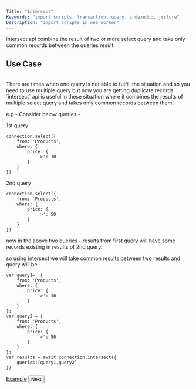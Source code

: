 ```yaml
---
Title: "Intersect"
Keywords: "import scripts, transaction, query, indexeddb, jsstore"
Description: "import scripts in web worker"
---
```


intersect api combine the result of two or more select query and take only common records between the queries result.

## Use Case
<br>
There are times when one query is not able to fulfill the situation and so you need to use multiple query but now you are getting duplicate records. `intersect` api is useful in these situation where it combines the results of multiple select query and takes only common records between them.

e.g - Consider below queries - 

1st query 

```
connection.select({
    from: 'Products',
    where: {
        price: {
            '>': 10
        }
    }
})
```

2nd query 

```
connection.select({
    from: 'Products',
    where: {
        price: {
            '>': 50
        }
    }
})
```

now in the above two queries - results from first query will have some records existing in results of 2nd query.

so using intersect we will take common results between two results and query will be - 

```
var query1=  {
    from: 'Products',
    where: {
        price: {
            '>': 10
        }
    }
};
var query2 = {
    from: 'Products',
    where: {
        price: {
            '>': 50
        }
    }
};
var results = await connection.intersect({
    queries:[query1,query2]    
})
```

<p class="margin-top-40px center-align">
    <a class="btn info" target="_blank" href="https://ujjwalguptaofficial.github.io/idbstudio/?db=Demo&query=var%20query1%20%3D%20%7B%0A%20%20%20%20from%3A%20'Products'%2C%0A%20%20%20%20where%3A%20%7B%0A%20%20%20%20%20%20%20%20price%3A%20%7B%0A%20%20%20%20%20%20%20%20%20%20%20%20'%3E'%3A%2010%0A%20%20%20%20%20%20%20%20%7D%0A%20%20%20%20%7D%0A%7D%3B%0Avar%20query2%20%3D%20%7B%0A%20%20%20%20from%3A%20'Products'%2C%0A%20%20%20%20where%3A%20%7B%0A%20%20%20%20%20%20%20%20price%3A%20%7B%0A%20%20%20%20%20%20%20%20%20%20%20%20'%3E'%3A%2050%0A%20%20%20%20%20%20%20%20%7D%0A%20%20%20%20%7D%0A%7D%3B%0Aintersect(%7B%0A%20%20%20%20queries%3A%20%5Bquery1%2C%20query2%5D%0A%7D)">Example</a>
    <button class="btn info btnNext">Next</button>
</p>



<p class="margin-top-40px center-align">
    
</p>